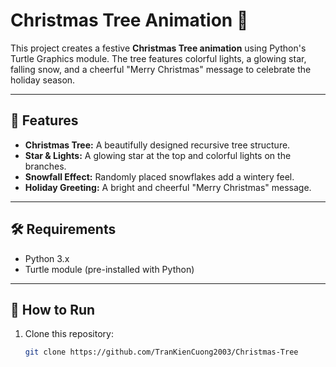 # Christmas Tree Animation 🎄

This project creates a festive **Christmas Tree animation** using Python's Turtle Graphics module. The tree features colorful lights, a glowing star, falling snow, and a cheerful "Merry Christmas" message to celebrate the holiday season.

---

## 🌟 Features

- **Christmas Tree:** A beautifully designed recursive tree structure.
- **Star & Lights:** A glowing star at the top and colorful lights on the branches.
- **Snowfall Effect:** Randomly placed snowflakes add a wintery feel.
- **Holiday Greeting:** A bright and cheerful "Merry Christmas" message.

---

## 🛠️ Requirements

- Python 3.x
- Turtle module (pre-installed with Python)

---

## 🚀 How to Run

1. Clone this repository:
   ```bash
   git clone https://github.com/TranKienCuong2003/Christmas-Tree
   ```
